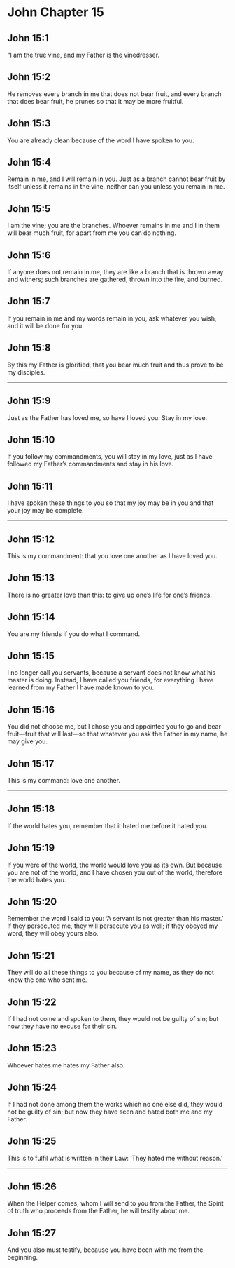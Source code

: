 # John Chapter 15

## John 15:1

“I am the true vine, and my Father is the vinedresser.

## John 15:2

He removes every branch in me that does not bear fruit, and every branch that does bear fruit, he prunes so that it may be more fruitful.

## John 15:3

You are already clean because of the word I have spoken to you.

## John 15:4

Remain in me, and I will remain in you. Just as a branch cannot bear fruit by itself unless it remains in the vine, neither can you unless you remain in me.

## John 15:5

I am the vine; you are the branches. Whoever remains in me and I in them will bear much fruit, for apart from me you can do nothing.

## John 15:6

If anyone does not remain in me, they are like a branch that is thrown away and withers; such branches are gathered, thrown into the fire, and burned.

## John 15:7

If you remain in me and my words remain in you, ask whatever you wish, and it will be done for you.

## John 15:8

By this my Father is glorified, that you bear much fruit and thus prove to be my disciples.

---

## John 15:9

Just as the Father has loved me, so have I loved you. Stay in my love.

## John 15:10

If you follow my commandments, you will stay in my love, just as I have followed my Father’s commandments and stay in his love.

## John 15:11

I have spoken these things to you so that my joy may be in you and that your joy may be complete.

---

## John 15:12

This is my commandment: that you love one another as I have loved you.

## John 15:13

There is no greater love than this: to give up one’s life for one’s friends.

## John 15:14

You are my friends if you do what I command.

## John 15:15

I no longer call you servants, because a servant does not know what his master is doing. Instead, I have called you friends, for everything I have learned from my Father I have made known to you.

## John 15:16

You did not choose me, but I chose you and appointed you to go and bear fruit—fruit that will last—so that whatever you ask the Father in my name, he may give you.

## John 15:17

This is my command: love one another.

---

## John 15:18

If the world hates you, remember that it hated me before it hated you.

## John 15:19

If you were of the world, the world would love you as its own. But because you are not of the world, and I have chosen you out of the world, therefore the world hates you.

## John 15:20

Remember the word I said to you: ‘A servant is not greater than his master.’ If they persecuted me, they will persecute you as well; if they obeyed my word, they will obey yours also.

## John 15:21

They will do all these things to you because of my name, as they do not know the one who sent me.

## John 15:22

If I had not come and spoken to them, they would not be guilty of sin; but now they have no excuse for their sin.

## John 15:23

Whoever hates me hates my Father also.

## John 15:24

If I had not done among them the works which no one else did, they would not be guilty of sin; but now they have seen and hated both me and my Father.

## John 15:25

This is to fulfil what is written in their Law: ‘They hated me without reason.’

---

## John 15:26

When the Helper comes, whom I will send to you from the Father, the Spirit of truth who proceeds from the Father, he will testify about me.

## John 15:27

And you also must testify, because you have been with me from the beginning.

